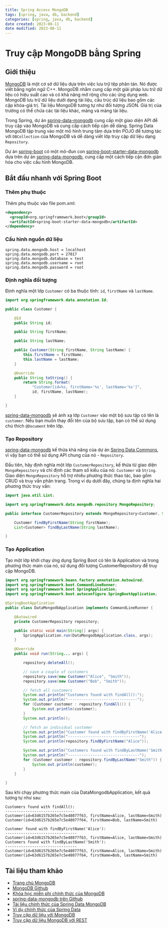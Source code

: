 ```yaml
---
title: Spring Access MongoDB
tags: [spring, java, db, backend]
categories: [spring, java, db, backend]
date created: 2023-08-11
date modified: 2023-08-11
---
```


# Truy cập MongoDB bằng Spring

## Giới thiệu

[MongoDB](https://www.mongodb.org/) là một cơ sở dữ liệu dựa trên việc lưu trữ tệp phân tán. Nó được viết bằng ngôn ngữ C++. MongoDB nhằm cung cấp một giải pháp lưu trữ dữ liệu có hiệu suất cao và có khả năng mở rộng cho các ứng dụng web. MongoDB lưu trữ dữ liệu dưới dạng tài liệu, cấu trúc dữ liệu bao gồm các cặp khóa-giá trị. Tài liệu MongoDB tương tự như đối tượng JSON. Giá trị của trường có thể chứa các tài liệu khác, mảng và mảng tài liệu.

Trong Spring, dự án [spring-data-mongodb](https://github.com/spring-projects/spring-data-mongodb) cung cấp một giao diện API để truy cập vào MongoDB và cung cấp cách tiếp cận dễ dàng. Spring Data MongoDB tập trung vào một mô hình trung tâm dựa trên POJO để tương tác với `DBCollection` của MongoDB và dễ dàng viết lớp truy cập dữ liệu dạng `Repository`.

Dự án [spring-boot](https://github.com/spring-projects/spring-boot) có một mô-đun con [spring-boot-starter-data-mongodb](https://github.com/spring-projects/spring-boot/tree/main/spring-boot-project/spring-boot-starters/spring-boot-starter-data-mongodb) dựa trên dự án [spring-data-mongodb](https://github.com/spring-projects/spring-data-mongodb), cung cấp một cách tiếp cận đơn giản hóa cho việc cấu hình MongoDB.

## Bắt đầu nhanh với Spring Boot

### Thêm phụ thuộc

Thêm phụ thuộc vào file pom.xml:

```xml
<dependency>
  <groupId>org.springframework.boot</groupId>
  <artifactId>spring-boot-starter-data-mongodb</artifactId>
</dependency>
```

### Cấu hình nguồn dữ liệu

```properties
spring.data.mongodb.host = localhost
spring.data.mongodb.port = 27017
spring.data.mongodb.database = test
spring.data.mongodb.username = root
spring.data.mongodb.password = root
```

### Định nghĩa đối tượng

Định nghĩa một lớp `Customer` có ba thuộc tính: `id`, `firstName` và `lastName`.

```java
import org.springframework.data.annotation.Id;

public class Customer {

    @Id
    public String id;

    public String firstName;

    public String lastName;

    public Customer(String firstName, String lastName) {
        this.firstName = firstName;
        this.lastName = lastName;
    }

    @Override
    public String toString() {
        return String.format(
            "Customer[id=%s, firstName='%s', lastName='%s']",
            id, firstName, lastName);
    }

}
```

[spring-data-mongodb](https://github.com/spring-projects/spring-data-mongodb) sẽ ánh xạ lớp `Customer` vào một bộ sưu tập có tên là `customer`. Nếu bạn muốn thay đổi tên của bộ sưu tập, bạn có thể sử dụng chú thích `@Document` trên lớp.

### Tạo Repository

[spring-data-mongodb](https://github.com/spring-projects/spring-data-mongodb) kế thừa khả năng của dự án [Spring Data Commons](https://github.com/spring-projects/spring-data-commons), vì vậy bạn có thể sử dụng API chung của nó - `Repository`.

Đầu tiên, hãy định nghĩa một lớp `CustomerRepository`, kế thừa từ giao diện `MongoRepository` và chỉ định các tham số kiểu của nó: `Customer` và `String`. Giao diện `MongoRepository` hỗ trợ nhiều phương thức thao tác, bao gồm CRUD và truy vấn phân trang. Trong ví dụ dưới đây, chúng ta định nghĩa hai phương thức truy vấn:

```java
import java.util.List;

import org.springframework.data.mongodb.repository.MongoRepository;

public interface CustomerRepository extends MongoRepository<Customer, String> {

    Customer findByFirstName(String firstName);
    List<Customer> findByLastName(String lastName);

}
```

### Tạo Application

Tạo một lớp khởi chạy ứng dụng Spring Boot có tên là Application và trong phương thức main của nó, sử dụng đối tượng CustomerRepository để truy cập MongoDB.

```java
import org.springframework.beans.factory.annotation.Autowired;
import org.springframework.boot.CommandLineRunner;
import org.springframework.boot.SpringApplication;
import org.springframework.boot.autoconfigure.SpringBootApplication;

@SpringBootApplication
public class DataMongodbApplication implements CommandLineRunner {

    @Autowired
    private CustomerRepository repository;

    public static void main(String[] args) {
        SpringApplication.run(DataMongodbApplication.class, args);
    }

    @Override
    public void run(String... args) {

        repository.deleteAll();

        // save a couple of customers
        repository.save(new Customer("Alice", "Smith"));
        repository.save(new Customer("Bob", "Smith"));

        // fetch all customers
        System.out.println("Customers found with findAll():");
        System.out.println("-------------------------------");
        for (Customer customer : repository.findAll()) {
            System.out.println(customer);
        }
        System.out.println();

        // fetch an individual customer
        System.out.println("Customer found with findByFirstName('Alice'):");
        System.out.println("--------------------------------");
        System.out.println(repository.findByFirstName("Alice"));

        System.out.println("Customers found with findByLastName('Smith'):");
        System.out.println("--------------------------------");
        for (Customer customer : repository.findByLastName("Smith")) {
            System.out.println(customer);
        }
    }

}

```

Sau khi chạy phương thức main của DataMongodbApplication, kết quả tương tự như sau:

```
Customers found with findAll():
-------------------------------
Customer(id=63d6157b265e7c5e48077f63, firstName=Alice, lastName=Smith)
Customer(id=63d6157b265e7c5e48077f64, firstName=Bob, lastName=Smith)

Customer found with findByFirstName('Alice'):
--------------------------------
Customer(id=63d6157b265e7c5e48077f63, firstName=Alice, lastName=Smith)
Customers found with findByLastName('Smith'):
--------------------------------
Customer(id=63d6157b265e7c5e48077f63, firstName=Alice, lastName=Smith)
Customer(id=63d6157b265e7c5e48077f64, firstName=Bob, lastName=Smith)
```

## Tài liệu tham khảo

- [Trang chủ MongoDB](https://www.mongodb.com/)
- [MongoDB Github](https://github.com/mongodb/mongo)
- [Khóa học miễn phí chính thức của MongoDB](https://university.mongodb.com/)
- [spring-data-mongodb trên Github](https://github.com/spring-projects/spring-data-mongodb)
- [Tài liệu chính thức của Spring Data MongoDB](https://docs.spring.io/spring-data/mongodb/docs/current/reference/html/)
- [Ví dụ chính thức của Spring Data](https://github.com/spring-projects/spring-data-examples/)
- [Truy cập dữ liệu với MongoDB](https://spring.io/guides/gs/accessing-data-mongodb/)
- [Truy cập dữ liệu MongoDB với REST](https://spring.io/guides/gs/accessing-mongodb-data-rest/)
